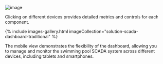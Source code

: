 ![image](/images/solutions/swimming_pool_scada_system/scada-traditional-systems-1.png)

Clicking on different devices provides detailed metrics and controls for each component.

{% include images-gallery.html imageCollection="solution-scada-dashboard-traditional" %}

The mobile view demonstrates the flexibility of the dashboard, allowing you to manage and monitor the swimming pool SCADA system across different devices, including tablets and smartphones.

<object width="50%" data="/images/solutions/swimming_pool_scada_system/scada-tablet-and-mobile-traditional.png"></object>